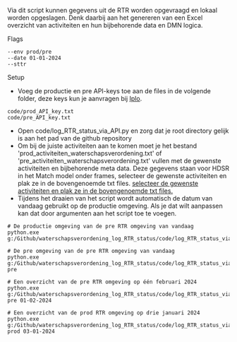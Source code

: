 Via dit script kunnen gegevens uit de RTR worden opgevraagd en lokaal worden opgeslagen. Denk daarbij aan het genereren van een Excel overzicht van activiteiten en hun bijbehorende data en DMN logica. 

Flags
```
--env prod/pre
--date 01-01-2024
--sttr
```

Setup
- Voeg de productie en pre API-keys toe aan de files in de volgende folder, deze keys kun je aanvragen bij [Iplo](https://aandeslagmetdeomgevingswet.nl/ontwikkelaarsportaal/api-register/api/omgevingsdocument-toepasbaar-opvragen/).
```
code/prod_API_key.txt
code/pre_API_key.txt
```
- Open code/log_RTR_status_via_API.py en zorg dat je root directory gelijk is aan het pad van de github repository
- Om bij de juiste activiteiten aan te komen moet je het bestand 'prod_activiteiten_waterschapsverordening.txt' of 'pre_activiteiten_waterschapsverordening.txt' vullen met de gewenste activiteiten en bijbehorende meta data. Deze gegevens staan voor HDSR in het Match model onder frames, selecteer de gewenste activiteiten en plak ze in de bovengenoemde txt files.
[selecteer de gewenste activiteiten en plak ze in de bovengenoemde txt files.](./data/Match_activiteiten_frame.PNG)
- Tijdens het draaien van het script wordt automatisch de datum van vandaag gebruikt op de productie omgeving. Als je dat wilt aanpassen kan dat door argumenten aan het script toe te voegen.
```
# De productie omgeving van de pre RTR omgeving van vandaag
python.exe g:/Github/waterschapsverordening_log_RTR_status/code/log_RTR_status_via_API.py

# De pre omgeving van de pre RTR omgeving van vandaag
python.exe g:/Github/waterschapsverordening_log_RTR_status/code/log_RTR_status_via_API.py pre

# Een overzicht van de pre RTR omgeving op één februari 2024
python.exe g:/Github/waterschapsverordening_log_RTR_status/code/log_RTR_status_via_API.py pre 01-02-2024

# Een overzicht van de prod RTR omgeving op drie januari 2024
python.exe g:/Github/waterschapsverordening_log_RTR_status/code/log_RTR_status_via_API.py prod 03-01-2024
```

